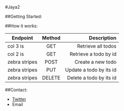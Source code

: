 #Jaya2

##Getting Started:

##How it works:

| Endpoint | Method           | Description  |
| ------------- |:-------------:| -----:|
| col 3 is      | GET | Retrieve all todos |
| col 2 is      | GET     |  Retrieve a todo by id |
| zebra stripes | POST      |    Create a new todo |
| zebra stripes | PUT      |   Update a todo by its id |
| zebra stripes | DELETE     |    Delete a todo by its id |

##Contact:
* [Twitter](https://twitter.com/mapineda)
* Email
